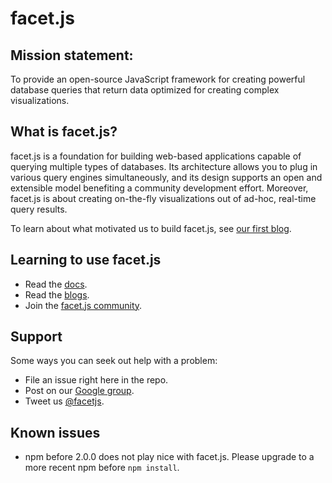 # facet.js

## Mission statement:

To provide an open-source JavaScript framework for creating powerful database queries that return data optimized for
creating complex visualizations.

## What is facet.js?

facet.js is a foundation for building web-based applications capable of querying multiple types of databases.
Its architecture allows you to plug in various query engines simultaneously, and its design supports an open and
extensible model benefiting a community development effort. Moreover, facet.js is about creating on-the-fly
visualizations out of ad-hoc, real-time query results.

To learn about what motivated us to build facet.js, see [our first blog](http://facetjs.org/2015/02/19/introducing-facetjs).

## Learning to use facet.js

* Read the [docs](http://facetjs.org/docs/introduction).
* Read the [blogs](http://facetjs.org/blog/).
* Join the [facet.js community](http://facetjs.org/community).

## Support

Some ways you can seek out help with a problem:

* File an issue right here in the repo.
* Post on our [Google group](https://groups.google.com/d/forum/facetjs).
* Tweet us [@facetjs](http://twitter.com/facetjs).

## Known issues

* npm before 2.0.0 does not play nice with facet.js. Please upgrade to a more recent npm before `npm install`.
